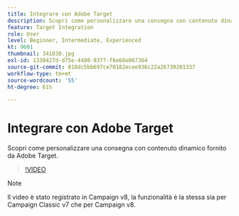 ```yaml
---
title: Integrare con Adobe Target
description: Scopri come personalizzare una consegna con contenuto dinamico fornito da Adobe Target.
feature: Target Integration
role: User
level: Beginner, Intermediate, Experienced
kt: 9601
thumbnail: 341030.jpg
exl-id: 1338427d-d75e-4480-9377-f8e68e067364
source-git-commit: 818dc5bb697ce70182ecee936c22a26730201337
workflow-type: tm+mt
source-wordcount: '55'
ht-degree: 61%

---
```


# Integrare con Adobe Target

Scopri come personalizzare una consegna con contenuto dinamico fornito da Adobe Target.

>[!VIDEO](https://video.tv.adobe.com/v/341030?quality=12&learn=on)

>[!NOTE]
> Il video è stato registrato in Campaign v8, la funzionalità è la stessa sia per Campaign Classic v7 che per Campaign v8.

